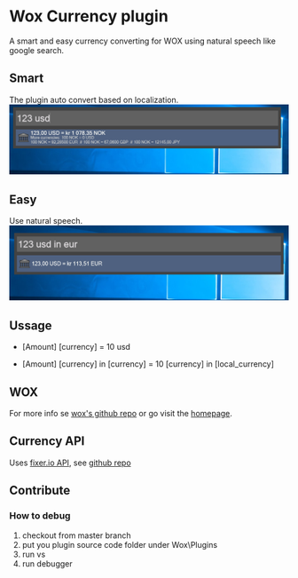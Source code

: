 # Wox Currency plugin
A smart and easy currency converting for WOX using natural speech like google search. 

## Smart
The plugin auto convert based on localization. 
![Displaying that the plugin detects the local currency and convert accordingly](https://raw.githubusercontent.com/KristofferRisa/Wox.Plugin.Currency/master/images/currency-demo-short.png "short")


## Easy
Use natural speech.
![Displaying example of convertering plugin using long format](https://raw.githubusercontent.com/KristofferRisa/Wox.Plugin.Currency/master/images/currency-demo-long.png "long")

## Ussage
* [Amount] [currency] = 10 usd

* [Amount] [currency] in [currency] = 10 [currency] in [local_currency]

## WOX
For more info se [wox's github repo](https://github.com/Wox-launcher/Wox) or go visit the [homepage](http://www.getwox.com/). 

## Currency API

Uses [fixer.io API](http://fixer.io), see [github repo](https://github.com/hakanensari/fixer-io)


## Contribute
### How to debug
1. checkout from master branch
2. put you plugin source code folder under Wox\Plugins
3. run vs
4. run debugger